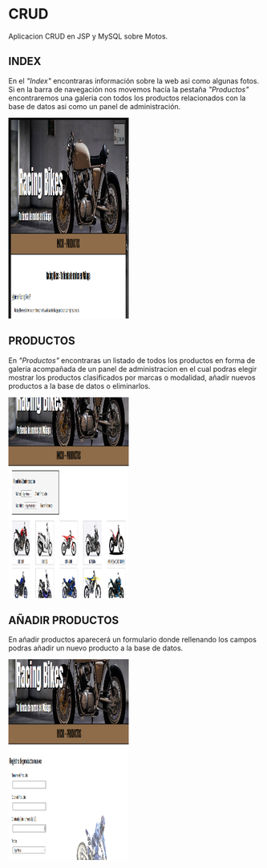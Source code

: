# CRUD

Aplicacion CRUD en JSP y MySQL sobre Motos.

## INDEX

En el *"Index"* encontraras información sobre la web asi como algunas fotos.
Si en la barra de navegación nos movemos hacía la pestaña *"Productos"*
encontraremos una galeria con todos los productos relacionados con la base
de datos asi como un panel de administración.

<img src="capturas/captura01.PNG" width="240px" height="400px">

## PRODUCTOS

En *"Productos"* encontraras un listado de todos los productos en forma de galeria
acompañada de un panel de administracion en el cual podras elegir mostrar los 
productos clasificados por marcas o modalidad, añadir nuevos productos a la base
de datos o eliminarlos.

<img src="capturas/captura02.png" width="240px" height="400px">

## AÑADIR PRODUCTOS

En añadir productos aparecerá un formulario donde rellenando los campos podras añadir
un nuevo producto a la base de datos.

<img src="/capturas/captura03.png" width="240px" height="400px">





